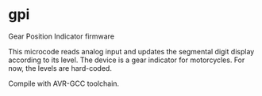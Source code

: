 # gpi
Gear Position Indicator firmware

This microcode reads analog input and updates the segmental digit display according to its level. The device is a gear indicator for motorcycles. For now, the levels are hard-coded.

Compile with AVR-GCC toolchain.

